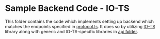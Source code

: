 # Sample Backend Code - IO-TS
This folder contains the code which implements setting up backend which matches the endpoints specified in [protocol.ts](../../protocol.ts).
It does so by utilizing [IO-TS](https://github.com/gcanti/io-ts) library along with generic and IO-TS-specific libraries in [api folder](../../api).
